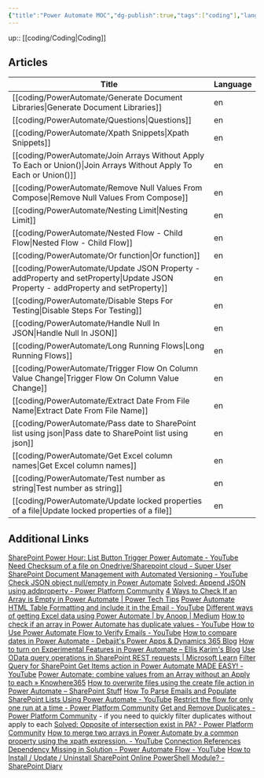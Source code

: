 ```yaml
---
{"title":"Power Automate MOC","dg-publish":true,"tags":["coding"],"language":"en","permalink":"/coding/power-automate/power-automate/","dgPassFrontmatter":true}
---
```


up:: [[coding/Coding\|Coding]]

## Articles

| Title                                                                                                                              | Language |
| ---------------------------------------------------------------------------------------------------------------------------------- | -------- |
| [[coding/PowerAutomate/Generate Document Libraries\|Generate Document Libraries]]                                               | en       |
| [[coding/PowerAutomate/Questions\|Questions]]                                                                                   | en       |
| [[coding/PowerAutomate/Xpath Snippets\|Xpath Snippets]]                                                                         | en       |
| [[coding/PowerAutomate/Join Arrays Without Apply To Each or Union()\|Join Arrays Without Apply To Each or Union()]]             | en       |
| [[coding/PowerAutomate/Remove Null Values From Compose\|Remove Null Values From Compose]]                                       | en       |
| [[coding/PowerAutomate/Nesting Limit\|Nesting Limit]]                                                                           | en       |
| [[coding/PowerAutomate/Nested Flow - Child Flow\|Nested Flow - Child Flow]]                                                     | en       |
| [[coding/PowerAutomate/Or function\|Or function]]                                                                               | en       |
| [[coding/PowerAutomate/Update JSON Property - addProperty and setProperty\|Update JSON Property - addProperty and setProperty]] | en       |
| [[coding/PowerAutomate/Disable Steps For Testing\|Disable Steps For Testing]]                                                   | en       |
| [[coding/PowerAutomate/Handle Null In JSON\|Handle Null In JSON]]                                                               | en       |
| [[coding/PowerAutomate/Long Running Flows\|Long Running Flows]]                                                                 | en       |
| [[coding/PowerAutomate/Trigger Flow On Column Value Change\|Trigger Flow On Column Value Change]]                               | en       |
| [[coding/PowerAutomate/Extract Date From File Name\|Extract Date From File Name]]                                               | en       |
| [[coding/PowerAutomate/Pass date to SharePoint list using json\|Pass date to SharePoint list using json]]                       | en       |
| [[coding/PowerAutomate/Get Excel column names\|Get Excel column names]]                                                         | en       |
| [[coding/PowerAutomate/Test number as string\|Test number as string]]                                                           | en       |
| [[coding/PowerAutomate/Update locked properties of a file\|Update locked properties of a file]]                                 | en       |

## Additional Links

[SharePoint Power Hour: List Button Trigger Power Automate - YouTube](https://www.youtube.com/watch?v=C-oLlVtRrUk)
[Need Checksum of a file on Onedrive/Sharepoint cloud - Super User](https://superuser.com/questions/1655800/need-checksum-of-a-file-on-onedrive-sharepoint-cloud)
[SharePoint Document Management with Automated Versioning - YouTube](https://www.youtube.com/watch?v=bGUaJpixHbs)
[Check JSON object null/empty in Power Automate](https://www.ipiyush.me/blog/check-null-or-empty-power-automate)
[Solved: Append JSON using addproperty - Power Platform Community](https://powerusers.microsoft.com/t5/General-Power-Automate/Append-JSON-using-addproperty/td-p/959734)
[4 Ways to Check If an Array is Empty in Power Automate | Power Tech Tips](https://www.powertechtips.com/check-if-array-is-empty-power-automate/)
[Power Automate HTML Table Formatting and include it in the Email - YouTube](https://www.youtube.com/watch?v=6lddmGzfPgY)
[Different ways of getting Excel data using Power Automate | by Anoop | Medium](https://anoopt.medium.com/different-ways-of-getting-excel-data-using-power-automate-e21292b1d02a)
[How to check if an array in Power Automate has duplicate values - YouTube](https://www.youtube.com/watch?v=LjDSnt8IBTA)
[How to Use Power Automate Flow to Verify Emails - YouTube](https://www.youtube.com/watch?v=2n4tb_wvRoc)
[How to compare dates in Power Automate - Debajit's Power Apps & Dynamics 365 Blog](https://debajmecrm.com/how-to-compare-dates-in-power-automate/)
[How to turn on Experimental Features in Power Automate – Ellis Karim's Blog](https://elliskarim.com/2022/01/07/how-to-turn-on-experimental-features-in-power-automate/)
[Use OData query operations in SharePoint REST requests | Microsoft Learn](https://learn.microsoft.com/en-us/sharepoint/dev/sp-add-ins/use-odata-query-operations-in-sharepoint-rest-requests)
[Filter Query for SharePoint Get Items action in Power Automate MADE EASY! - YouTube](https://www.youtube.com/watch?app=desktop&v=I8FdUmECAn8)
[Power Automate: combine values from an Array without an Apply to each » Knowhere365](https://knowhere365.space/power-automate-combine-values-from-an-array-without-an-apply-to-each/)
[How to overwrite files using the create file action in Power Automate – SharePoint Stuff](https://sharepointstuff.com/2022/04/20/overwrite-files-using-create-file-action/)
[How To Parse Emails and Populate SharePoint Lists Using Power Automate - YouTube](https://www.youtube.com/watch?v=iA3dYLQbeIw)
[Restrict the flow for only one run at a time - Power Platform Community](https://powerusers.microsoft.com/t5/General-Power-Automate/Restrict-the-flow-for-only-one-run-at-a-time/td-p/1441250)
[Get and Remove Duplicates - Power Platform Community](https://powerusers.microsoft.com/t5/Power-Automate-Cookbook/Get-and-Remove-Duplicates/m-p/1662426) - if you need to quickly filter duplicates without apply to each
[Solved: Opposite of intersection exist in PA? - Power Platform Community](https://powerusers.microsoft.com/t5/Building-Flows/Opposite-of-intersection-exist-in-PA/td-p/1321317)
[How to merge two arrays in Power Automate by a common property using the xpath expression. - YouTube](https://www.youtube.com/watch?v=QSF6dNkSKSA)
[Connection References Dependency Missing in Solution - Power Automate Flow - YouTube](https://www.youtube.com/watch?v=S_0o1q-uSBw)
[How to Install / Update / Uninstall SharePoint Online PowerShell Module? - SharePoint Diary](https://www.sharepointdiary.com/2018/12/install-update-uninstall-sharepoint-online-powershell-module.html)
